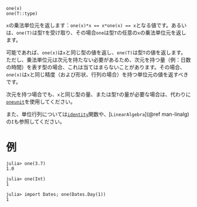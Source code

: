 ```
one(x)
one(T::type)
```

`x`の乗法単位元を返します：`one(x)*x == x*one(x) == x`となる値です。あるいは、`one(T)`は型`T`を受け取り、その場合`one`は型`T`の任意の`x`の乗法単位元を返します。

可能であれば、`one(x)`は`x`と同じ型の値を返し、`one(T)`は型`T`の値を返します。ただし、乗法単位元は次元を持たない必要があるため、次元を持つ量（例：日数の時間）を表す型の場合、これは当てはまらないことがあります。その場合、`one(x)`は`x`と同じ精度（および形状、行列の場合）を持つ単位元の値を返すべきです。

次元を持つ場合でも、`x`と同じ型の量、または型`T`の量が必要な場合は、代わりに[`oneunit`](@ref)を使用してください。

また、単位行列については[`identity`](@ref)関数や、[`LinearAlgebra`](@ref man-linalg)の`I`も参照してください。

# 例

```jldoctest
julia> one(3.7)
1.0

julia> one(Int)
1

julia> import Dates; one(Dates.Day(1))
1
```
